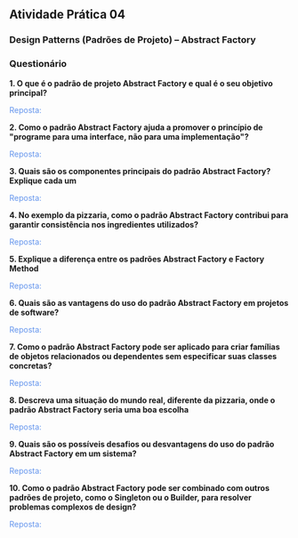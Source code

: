 ## Atividade Prática 04

### Design Patterns (Padrões de Projeto) – Abstract Factory

### Questionário

**1. O que é o padrão de projeto Abstract Factory e qual é o seu objetivo principal?**
    <div><a style="color: cornflowerblue">Reposta:</a></div>

**2. Como o padrão Abstract Factory ajuda a promover o princípio de "programe para uma interface, não para uma implementação"?**
    <div><a style="color: cornflowerblue">Reposta:</a> </div>

**3. Quais são os componentes principais do padrão Abstract Factory? Explique cada um**
    <div><a style="color: cornflowerblue">Reposta:</a> </div>

**4. No exemplo da pizzaria, como o padrão Abstract Factory contribui para garantir consistência nos ingredientes utilizados?**
    <div><a style="color: cornflowerblue">Reposta:</a> </div>

**5. Explique a diferença entre os padrões Abstract Factory e Factory Method**
    <div><a style="color: cornflowerblue">Reposta:</a> </div>

**6. Quais são as vantagens do uso do padrão Abstract Factory em projetos de software?**
    <div><a style="color: cornflowerblue">Reposta:</a> </div>

**7. Como o padrão Abstract Factory pode ser aplicado para criar famílias de objetos relacionados ou dependentes sem especificar suas classes concretas?**
    <div><a style="color: cornflowerblue">Reposta:</a> </div>

**8. Descreva uma situação do mundo real, diferente da pizzaria, onde o padrão Abstract Factory seria uma boa escolha**
    <div><a style="color: cornflowerblue">Reposta:</a> </div>

**9. Quais são os possíveis desafios ou desvantagens do uso do padrão Abstract Factory em um sistema?**
    <div><a style="color: cornflowerblue">Reposta:</a> </div>

**10. Como o padrão Abstract Factory pode ser combinado com outros padrões de projeto, como o Singleton ou o Builder, para resolver problemas complexos de design?**
    <div><a style="color: cornflowerblue">Reposta:</a> </div>
